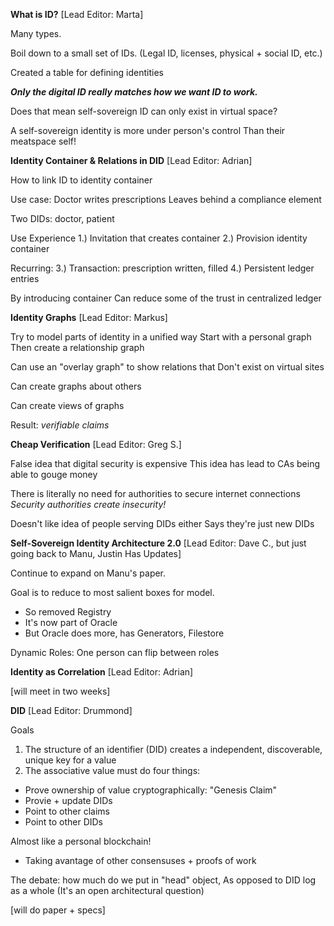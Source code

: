 **What is ID?** [Lead Editor: Marta]

Many types.

Boil down to a small set of IDs.
(Legal ID, licenses, physical + social ID, etc.)

Created a table for defining identities

**_Only the digital ID really matches how we want ID to work._**

Does that mean self-sovereign ID can only exist in virtual space?

A self-sovereign identity is more under person's control
Than their meatspace self!

**Identity Container & Relations in DID** [Lead Editor: Adrian]

How to link ID to identity container

Use case: Doctor writes prescriptions
Leaves behind a compliance element

Two DIDs: doctor, patient

Use Experience
1.) Invitation that creates container
2.) Provision identity container

Recurring:
3.) Transaction: prescription written, filled
4.) Persistent ledger entries

By introducing container
Can reduce some of the trust in centralized ledger

**Identity Graphs** [Lead Editor: Markus]

Try to model parts of identity in a unified way
Start with a personal graph
Then create a relationship graph

Can use an "overlay graph" to show relations that
Don't exist on virtual sites

Can create graphs about others

Can create views of graphs

Result: _verifiable claims_

**Cheap Verification** [Lead Editor: Greg S.]

False idea that digital security is expensive
This idea has lead to CAs being able to gouge money

There is literally no need for authorities to secure internet connections
_Security authorities create insecurity!_

Doesn't like idea of people serving DIDs either
Says they're just new DIDs

**Self-Sovereign Identity Architecture 2.0** [Lead Editor: Dave C., but just going back to Manu, Justin Has Updates]

Continue to expand on Manu's paper. 

Goal is to reduce to most salient boxes for model.
- So removed Registry
- It's now part of Oracle
- But Oracle does more, has Generators, Filestore

Dynamic Roles: One person can flip between roles

**Identity as Correlation** [Lead Editor: Adrian]

[will meet in two weeks]

**DID** [Lead Editor: Drummond]

Goals
1. The structure of an identifier (DID) creates a independent, discoverable, unique key for a value
2. The associative value must do four things:
- Prove ownership of value cryptographically: "Genesis Claim"
- Provie + update DIDs
- Point to other claims
- Point to other DIDs

Almost like a personal blockchain!
- Taking avantage of other consensuses + proofs of work

The debate: how much do we put in "head" object, 
As opposed to DID log as a whole
(It's an open architectural question)

[will do paper + specs]
